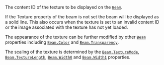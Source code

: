 The content ID of the texture to be displayed on the [`Beam`](https://create.roblox.com/docs/reference/engine/classes/Beam).

If the Texture property of the beam is not set the beam will be displayed
as a solid line. This also occurs when the texture is set to an invalid
content ID or the image associated with the texture has not yet loaded.

The appearance of the texture can be further modified by other
[`Beam`](https://create.roblox.com/docs/reference/engine/classes/Beam) properties including [`Beam.Color`](https://create.roblox.com/docs/reference/engine/classes/Beam#Color) and
[`Beam.Transparency`](https://create.roblox.com/docs/reference/engine/classes/Beam#Transparency).

The scaling of the texture is determined by the [`Beam.TextureMode`](https://create.roblox.com/docs/reference/engine/classes/Beam#TextureMode),
[`Beam.TextureLength`](https://create.roblox.com/docs/reference/engine/classes/Beam#TextureLength), [`Beam.Width0`](https://create.roblox.com/docs/reference/engine/classes/Beam#Width0) and [`Beam.Width1`](https://create.roblox.com/docs/reference/engine/classes/Beam#Width1)
properties.